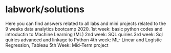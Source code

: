 # labwork/solutions 
Here you can find answers related to all labs and mini projects related to the 9 weeks data analytics bootcamp 2020. 
1st week: basic python codes and introductin to Machine Learning (ML)
2nd week: SQL quiries 
3rd week: Sql quiries advanced and linkage to Python
4th week: ML- Linear and Logistic Regression, Tableau 
5th Week: Mid-Term project 
